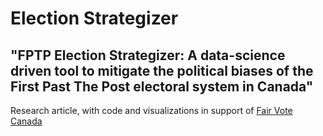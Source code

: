 # Election Strategizer

## "FPTP Election Strategizer: A data-science driven tool to mitigate the political biases of the First Past The Post  electoral system in Canada"

Research article, with code and visualizations in support of [Fair Vote Canada]("https://www.fairvote.ca)
